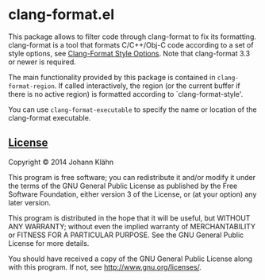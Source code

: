 # clang-format.el

This package allows to filter code through clang-format to fix its formatting.
clang-format is a tool that formats C/C++/Obj-C code according to a set of
style options, see [Clang-Format Style Options][style].
Note that clang-format 3.3 or newer is required.

The main functionality provided by this package is contained in
`clang-format-region`.  If called interactively, the region (or the
current buffer if there is no active region) is formatted according to
`clang-format-style'.

You can use `clang-format-executable` to specify the name or location
of the clang-format executable.

## [License](LICENSE)

Copyright © 2014 Johann Klähn

This program is free software; you can redistribute it and/or modify
it under the terms of the GNU General Public License as published by
the Free Software Foundation, either version 3 of the License, or
(at your option) any later version.

This program is distributed in the hope that it will be useful,
but WITHOUT ANY WARRANTY; without even the implied warranty of
MERCHANTABILITY or FITNESS FOR A PARTICULAR PURPOSE.  See the
GNU General Public License for more details.

You should have received a copy of the GNU General Public License
along with this program.  If not, see <http://www.gnu.org/licenses/>.


[style]: http://clang.llvm.org/docs/ClangFormatStyleOptions.html
